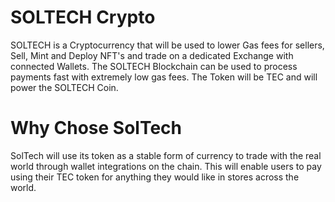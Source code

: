 # SOLTECH Crypto

SOLTECH is a Cryptocurrency that will be used to lower Gas fees for sellers, Sell, Mint and Deploy NFT's and trade on a dedicated Exchange with connected Wallets.
The SOLTECH Blockchain can be used to process payments fast with extremely low gas fees. The Token will be TEC and will power the SOLTECH Coin.

# Why Chose SolTech
SolTech will use its token as a stable form of currency to trade with the real world through wallet integrations on the chain. This will enable users to pay using their TEC token for anything they would like in stores across the world.
